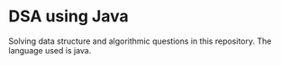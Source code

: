<h1>DSA using Java</h1>

Solving data structure and algorithmic questions in this repository. The language used is java.
